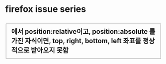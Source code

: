# firefox issue series

## <fieldset> 에서 position:relative이고, position:absolute 를 가진 자식이면, top, right, bottom, left 좌표를 정상적으로 받아오지 못함